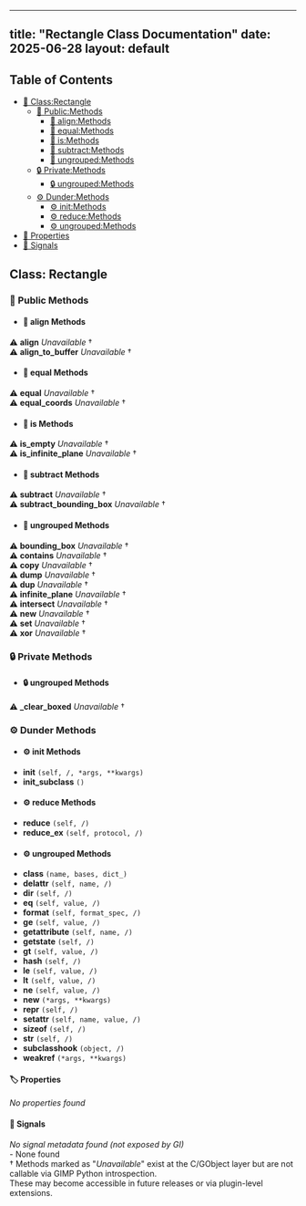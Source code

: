 <!-- Formatted by A³BS formatter.py -->
<!-- Generated by A³BS document.py -->
---
title: "Rectangle Class Documentation"
date: 2025-06-28
layout: default
---

## Table of Contents
- [🔧 Class:Rectangle](#class-rectangle)
  - [ 🔹 Public:Methods](#public-methods)
    - [ 🔹 align:Methods](#align-methods)
    - [ 🔹 equal:Methods](#equal-methods)
    - [ 🔹 is:Methods](#is-methods)
    - [ 🔹 subtract:Methods](#subtract-methods)
    - [ 🔹 ungrouped:Methods](#ungrouped-methods)
  - [ 🔒 Private:Methods](#private-methods)
    - [ 🔒 ungrouped:Methods](#ungrouped-methods)
  - [ ⚙ Dunder:Methods](#dunder-methods)
    - [ ⚙ init:Methods](#init-methods)
    - [ ⚙ reduce:Methods](#reduce-methods)
    - [ ⚙ ungrouped:Methods](#ungrouped-methods)
- [🔧 Properties](#properties-)
- [🔧 Signals](#signals-)
## Class: Rectangle
### 🔹 Public Methods
<a name="public-methods"></a>
- #### 🔹 align Methods
<a name="align-methods"></a>
⚠️ **align** _Unavailable_ †<br>
⚠️ **align_to_buffer** _Unavailable_ †<br>
- #### 🔹 equal Methods
<a name="equal-methods"></a>
⚠️ **equal** _Unavailable_ †<br>
⚠️ **equal_coords** _Unavailable_ †<br>
- #### 🔹 is Methods
<a name="is-methods"></a>
⚠️ **is_empty** _Unavailable_ †<br>
⚠️ **is_infinite_plane** _Unavailable_ †<br>
- #### 🔹 subtract Methods
<a name="subtract-methods"></a>
⚠️ **subtract** _Unavailable_ †<br>
⚠️ **subtract_bounding_box** _Unavailable_ †<br>
- #### 🔹 ungrouped Methods
<a name="ungrouped-methods"></a>
⚠️ **bounding_box** _Unavailable_ †<br>
⚠️ **contains** _Unavailable_ †<br>
⚠️ **copy** _Unavailable_ †<br>
⚠️ **dump** _Unavailable_ †<br>
⚠️ **dup** _Unavailable_ †<br>
⚠️ **infinite_plane** _Unavailable_ †<br>
⚠️ **intersect** _Unavailable_ †<br>
⚠️ **new** _Unavailable_ †<br>
⚠️ **set** _Unavailable_ †<br>
⚠️ **xor** _Unavailable_ †<br>
### 🔒 Private Methods
<a name="private-methods"></a>
- #### 🔒 ungrouped Methods
<a name="ungrouped-methods"></a>
⚠️ **_clear_boxed** _Unavailable_ †<br>
### ⚙ Dunder Methods
<a name="dunder-methods"></a>
- #### ⚙ init Methods
<a name="init-methods"></a>
  - **__init__** `(self, /, *args, **kwargs)`<br>
  - **__init_subclass__** `()`<br>
- #### ⚙ reduce Methods
<a name="reduce-methods"></a>
  - **__reduce__** `(self, /)`<br>
  - **__reduce_ex__** `(self, protocol, /)`<br>
- #### ⚙ ungrouped Methods
<a name="ungrouped-methods"></a>
  - **__class__** `(name, bases, dict_)`<br>
  - **__delattr__** `(self, name, /)`<br>
  - **__dir__** `(self, /)`<br>
  - **__eq__** `(self, value, /)`<br>
  - **__format__** `(self, format_spec, /)`<br>
  - **__ge__** `(self, value, /)`<br>
  - **__getattribute__** `(self, name, /)`<br>
  - **__getstate__** `(self, /)`<br>
  - **__gt__** `(self, value, /)`<br>
  - **__hash__** `(self, /)`<br>
  - **__le__** `(self, value, /)`<br>
  - **__lt__** `(self, value, /)`<br>
  - **__ne__** `(self, value, /)`<br>
  - **__new__** `(*args, **kwargs)`<br>
  - **__repr__** `(self, /)`<br>
  - **__setattr__** `(self, name, value, /)`<br>
  - **__sizeof__** `(self, /)`<br>
  - **__str__** `(self, /)`<br>
  - **__subclasshook__** `(object, /)`<br>
  - **__weakref__** `(*args, **kwargs)`<br>
#### 🏷️ Properties
<a name="properties-"></a>
_No properties found_
<br>
#### 📣 Signals
<a name="signals-"></a>
_No signal metadata found (not exposed by GI)_
<br>- None found
<br>† Methods marked as "_Unavailable_" exist at the C/GObject layer but are not callable via GIMP Python introspection.  
These may become accessible in future releases or via plugin-level extensions.